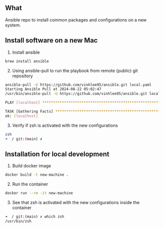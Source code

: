 ## What
Ansible repo to install common packages and configurations on a new system.

## Install software on a new Mac
1. Install ansible
```bash
brew install ansible
```

2. Using ansible-pull to run the playbook from remote (public) git repository
```bash
ansible-pull -U https://github.com/vinhlee95/ansible.git local.yaml
Starting Ansible Pull at 2024-08-22 05:02:47
/usr/bin/ansible-pull -U https://github.com/vinhlee95/ansible.git local.yaml

PLAY [localhost] ***************************************************************

TASK [Gathering Facts] *********************************************************
ok: [localhost]
```

3. Verify if zsh is activated with the new configurations
```bash
zsh
➜  / git:(main) ✗ 
```

## Installation for local development
1. Build docker image
```bash
docker build -t new-machine .
```

2. Run the container
```bash
docker run --rm -it new-machine
```

3. See that zsh is activated with the new configurations inside the container
```bash
➜  / git:(main) ✗ which zsh
/usr/bin/zsh
```
